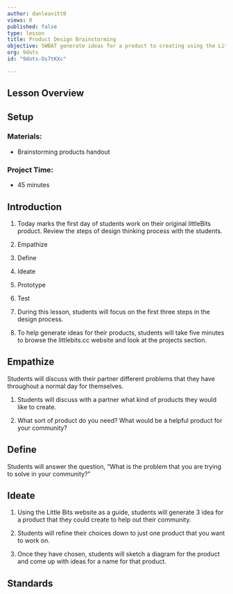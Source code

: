 ```yaml
---
author: danleavitt0
views: 0
published: false
type: lesson
title: Product Design Brainstorming
objective: SWBAT generate ideas for a product to creating using the Little Bits
org: 9dots
id: "9dots-Os7tKXc"

---
```


## Lesson Overview

## Setup 

### Materials:

- Brainstorming products handout

### Project Time:

- 45 minutes

## Introduction

1. Today marks the first day of students work on their original littleBits product. Review the steps of design thinking process with the students.

  1. Empathize
  2. Define
  3. Ideate
  4. Prototype
  5. Test
  
2. During this lesson, students will focus on the first three steps in the design process.  

3. To help generate ideas for their products, students will take five minutes to browse the littlebits.cc website and look at the projects section.

## Empathize
Students will discuss with their partner different problems that they have throughout a normal day for themselves. 

1. Students will discuss with a partner what kind of products they would like to create. 

2. What sort of product do you need? What would be a helpful product for your community?

## Define

Students will answer the question, “What is the problem that you are trying to solve in your community?”

## Ideate

1. Using the Little Bits website as a guide, students will generate 3 idea for a product that they could create to help out their community. 

2. Students will refine their choices down to just one product that you want to work on. 

3. Once they have chosen, students will sketch a diagram for the product and come up with ideas for a name for that product.

## Standards
